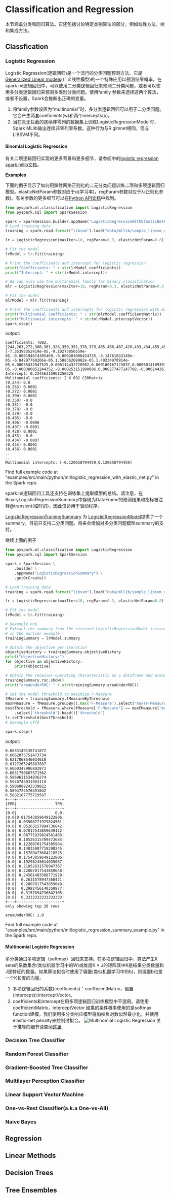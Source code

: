 # Classification and Regression
本节涵盖分类和回归算法。它还包括讨论特定类别算法的部分，例如线性方法，树和集成方法。

## **Classfication**
### Logistic Regression
Logistic Regression(逻辑回归)是一个流行的分类问题预测方法。它是[Generalized Linear models](https://en.wikipedia.org/wiki/Generalized_linear_model)(广义线性模型)的一个特殊应用以预测结果概率。在spark.ml逻辑回归中，可以使用二分类逻辑回归来预测二分类问题，或者可以使用多分类逻辑回归来预测多类别分类问题。使用family 参数来选择这两个算法，或者不设置，Spark会推断出正确的变量。

1. 将family参数设置为“multinomial”时，多分类逻辑回归可以用于二分类问题。它会产生两套coeficients(w)和两个inercepts(b)。
2. 当在具无拦截的连续非零列的数据集上训练LogisticRegressionModel时，Spark MLlib输出连续非零列零系数。这种行为与R glmnet相同，但与LIBSVM不同。
#### Binomial Logistic Regression
有关二项逻辑回归实现的更多背景和更多细节，请参阅中的[logistic regression spark.mllib文档](https://spark.apache.org/docs/latest/mllib-linear-methods.html#logistic-regression)。

**Examples**

下面的例子显示了如何用弹性网络正则化的二元分类问题训练二项和多项逻辑回归模型。elasticNetParam参数对应于α(学习率)，regParam参数对应于λ(正则化参数)。有关参数的更多细节可以在[Python API文档](https://spark.apache.org/docs/latest/api/python/pyspark.ml.html#pyspark.ml.classification.LogisticRegression)中找到。
```python
from pyspark.ml.classification import LogisticRegression
from pyspark.sql import SparkSession

spark = SparkSession.builder.appName("LogisticRegressionWithElasticNetExample").getOrCreate()
# Load training data
training = spark.read.format("libsvm").load("data/mllib/sample_libsvm_data.txt")

lr = LogisticRegression(maxIter=10, regParam=0.3, elasticNetParam=0.8)

# Fit the model
lrModel = lr.fit(training)

# Print the coefficients and intercept for logistic regression
print("Coefficients: " + str(lrModel.coefficients))
print("Intercept: " + str(lrModel.intercept))

# We can also use the multinomial family for binary classification
mlr = LogisticRegression(maxIter=10, regParam=0.3, elasticNetParam=0.8, family="multinomial")

# Fit the model
mlrModel = mlr.fit(training)

# Print the coefficients and intercepts for logistic regression with multinomial family
print("Multinomial coefficients: " + str(mlrModel.coefficientMatrix))
print("Multinomial intercepts: " + str(mlrModel.interceptVector))
spark.stop()
```
output:
```
Coefficients: (692,[244,263,272,300,301,328,350,351,378,379,405,406,407,428,433,434,455,456,461,462,483,484,489,490,496,511,512,517,539,540,568],[-7.35398352419e-05,-9.10273850559e-05,-0.000194674305469,-0.000203006424735,-3.14761833149e-05,-6.84297760266e-05,1.58836268982e-05,1.40234970914e-05,0.00035432047525,0.000114432728982,0.000100167123837,0.00060141093038,0.000284024817912,-0.000115410847365,0.000385996886313,0.000635019557424,-0.000115064123846,-0.00015271865865,0.000280493380899,0.000607011747119,-0.000200845966325,-0.000142107557929,0.000273901034116,0.00027730456245,-9.83802702727e-05,-0.000380852244352,-0.000253151980086,0.000277477147708,-0.000244361976392,-0.00153947446876,-0.000230733284113])
Intercept: 0.22456315961250325
Multinomial coefficients: 2 X 692 CSRMatrix
(0,244) 0.0
(0,263) 0.0001
(0,272) 0.0001
(0,300) 0.0001
(0,350) -0.0
(0,351) -0.0
(0,378) -0.0
(0,379) -0.0
(0,405) -0.0
(0,406) -0.0006
(0,407) -0.0001
(0,428) 0.0001
(0,433) -0.0
(0,434) -0.0007
(0,455) 0.0001
(0,456) 0.0001
..
..
Multinomial intercepts: [-0.120658794459,0.120658794459]
```
Find full example code at "examples/src/main/python/ml/logistic_regression_with_elastic_net.py" in the Spark repo.

spark.ml逻辑回归工具还支持在训练集上提取模型的总结。请注意，在 BinaryLogisticRegressionSummary中存储为DataFrame的预测结果和指标被注释@transient(临时的)，因此仅适用于驱动程序。

[LogisticRegressionTrainingSummary](https://spark.apache.org/docs/latest/api/python/pyspark.ml.html#pyspark.ml.classification.LogisticRegressionSummary) 为 [LogisticRegressionModel](https://spark.apache.org/docs/latest/api/python/pyspark.ml.html#pyspark.ml.classification.LogisticRegressionModel)提供了一个summary。目前只支持二分类问题。将来会增加对多分类问题模型summary的支持。

继续上面的例子
```python
from pyspark.ml.classification import LogisticRegression
from pyspark.sql import SparkSession

spark = SparkSession \
    .builder \
    .appName("LogisticRegressionSummary") \
    .getOrCreate()

# Load training data
training = spark.read.format("libsvm").load("data/mllib/sample_libsvm_data.txt")

lr = LogisticRegression(maxIter=10, regParam=0.3, elasticNetParam=0.8)

# Fit the model
lrModel = lr.fit(training)

# $example on$
# Extract the summary from the returned LogisticRegressionModel instance trained
# in the earlier example
trainingSummary = lrModel.summary

# Obtain the objective per iteration
objectiveHistory = trainingSummary.objectiveHistory
print("objectiveHistory:")
for objective in objectiveHistory:
    print(objective)

# Obtain the receiver-operating characteristic as a dataframe and areaUnderROC.
trainingSummary.roc.show()
print("areaUnderROC: " + str(trainingSummary.areaUnderROC))

# Set the model threshold to maximize F-Measure
fMeasure = trainingSummary.fMeasureByThreshold
maxFMeasure = fMeasure.groupBy().max('F-Measure').select('max(F-Measure)').head()
bestThreshold = fMeasure.where(fMeasure['F-Measure'] == maxFMeasure['max(F-Measure)']) \
    .select('threshold').head()['threshold']
lr.setThreshold(bestThreshold)
# $example off$

spark.stop()
```
output:
```objectiveHistory:
0.6833149135741672
0.6662875751473734
0.6217068546034618
0.6127265245887887
0.6060347986802873
0.6031750687571562
0.5969621534836274
0.5940743031983118
0.5906089243339022
0.5894724576491042
0.5882187775729587
+---+--------------------+
|FPR|                 TPR|
+---+--------------------+
|0.0|                 0.0|
|0.0|0.017543859649122806|
|0.0| 0.03508771929824561|
|0.0| 0.05263157894736842|
|0.0| 0.07017543859649122|
|0.0| 0.08771929824561403|
|0.0| 0.10526315789473684|
|0.0| 0.12280701754385964|
|0.0| 0.14035087719298245|
|0.0| 0.15789473684210525|
|0.0| 0.17543859649122806|
|0.0| 0.19298245614035087|
|0.0| 0.21052631578947367|
|0.0| 0.22807017543859648|
|0.0| 0.24561403508771928|
|0.0|  0.2631578947368421|
|0.0|  0.2807017543859649|
|0.0|  0.2982456140350877|
|0.0|  0.3157894736842105|
|0.0|  0.3333333333333333|
+---+--------------------+
only showing top 20 rows

areaUnderROC: 1.0
```
Find full example code at "examples/src/main/python/ml/logistic_regression_summary_example.py" in the Spark repo.
#### Multinomial Logistic Regression
多分类通过多项逻辑（softmax）回归来支持。在多项逻辑回归中，算法产生K sets的系数集合(类似机器学习中的W)或维度K × J的矩阵其中K是结果分类数量和J是特征的数量。如果算法拟合时使用了偏置(类似机器学习中的b)，则偏置b也是一个K长度的向量。
1. 多项逻辑回归的系数(coefficients)：coefficientMatrix，偏置(intercepts):interceptVector。
2. coefficients和intercept在用多项逻辑回归训练模型中不适用。请使用coefficientMatrix，interceptVector
结果的条件概率使用的是softmax function建模，我们使用多分类响应模型将加权负对数似然最小化，并使用elastic-net penalty来控制过拟合。
![Multinomial Logistic Regression](https://github.com/cgDeepLearn/LearnSpark/blob/master/pics/logisticregressionsoftmax.png?raw=true)
关于推导的细节请查阅[这里](https://en.wikipedia.org/wiki/Multinomial_logistic_regression#As_a_log-linear_model).
### Decision Tree Classifier
### Random Forest Classifier
### Gradient-Boosted Tree Classifier
### Multilayer Perception Classifier
### Linear Support Vector Machine
### One-vs-Rest Classifier(a.k.a One-vs-All)
### Naive Bayes

## **Regression**

## **Linear Methods**

## **Decision Trees**

## **Tree Ensembles**

##